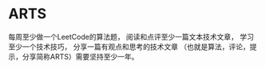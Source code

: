 # ARTS
每周至少做一个LeetCode的算法题，
阅读和点评至少一篇文本技术文章，
学习至少一个技术技巧，
分享一篇有观点和思考的技术文章
（也就是算法，评论，提示，分享简称ARTS）需要坚持至少一年。
